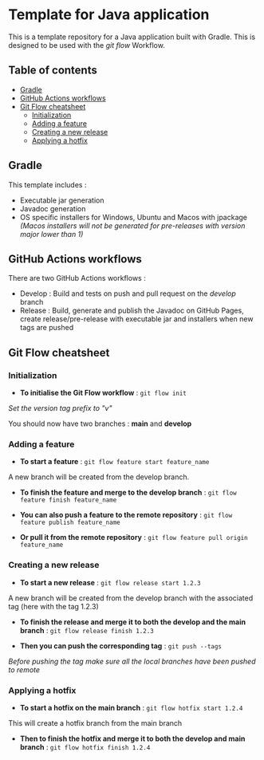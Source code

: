 # Template for Java application

This is a template repository for a Java application built with Gradle. This is designed to be used with the *git flow* Workflow.

## Table of contents

- [Gradle](#gradle)
- [GitHub Actions workflows](#github-actions-workflows)
- [Git Flow cheatsheet](#git-flow-cheatsheet)
  - [Initialization](#initialization)
  - [Adding a feature](#adding-a-feature)
  - [Creating a new release](#creating-a-new-release)
  - [Applying a hotfix](#applying-a-hotfix)

## Gradle

This template includes :
- Executable jar generation
- Javadoc generation
- OS specific installers for Windows, Ubuntu and Macos with jpackage *(Macos installers will not be generated for pre-releases with version major lower than 1)*

## GitHub Actions workflows

There are two GitHub Actions workflows :
- Develop : Build and tests on push and pull request on the *develop* branch
- Release : Build, generate and publish the Javadoc on GitHub Pages, create release/pre-release with executable jar and installers when new tags are pushed

## Git Flow cheatsheet

### Initialization

- **To initialise the Git Flow workflow** : ```git flow init```

*Set the version tag prefix to "v"*

You should now have two branches : **main** and **develop**

### Adding a feature

- **To start a feature** : ```git flow feature start feature_name```

A new branch will be created from the develop branch.

- **To finish the feature and merge to the develop branch** : ```git flow feature finish feature_name```

- **You can also push a feature to the remote repository** : ```git flow feature publish feature_name```

- **Or pull it from the remote repository** : ```git flow feature pull origin feature_name```

### Creating a new release

- **To start a new release** : ```git flow release start 1.2.3```

A new branch will be created from the develop branch with the associated tag (here with the tag 1.2.3)

- **To finish the release and merge it to both the develop and the main branch** : ```git flow release finish 1.2.3```

- **Then you can push the corresponding tag** : ```git push --tags```

*Before pushing the tag make sure all the local branches have been pushed to remote*

### Applying a hotfix

- **To start a hotfix on the main branch** : ```git flow hotfix start 1.2.4```

This will create a hotfix branch from the main branch

- **Then to finish the hotfix and merge it to both the develop and main branch** : ```git flow hotfix finish 1.2.4```
